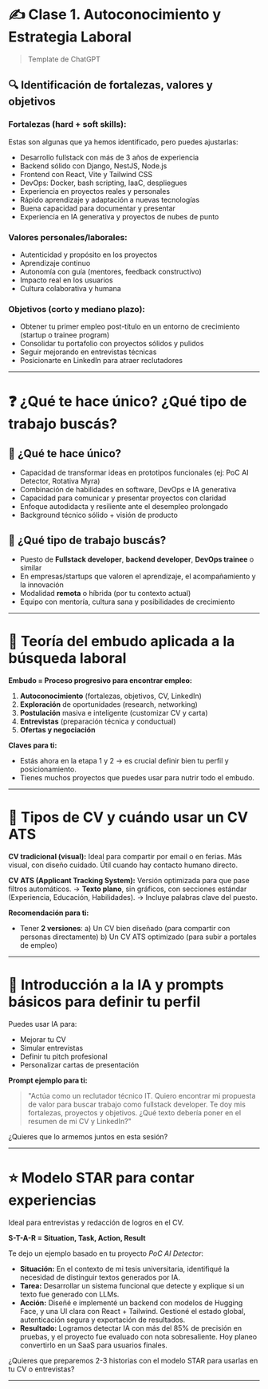 # ✍️ Clase 1. Autoconocimiento y Estrategia Laboral

> Template de ChatGPT

## 🔍 **Identificación de fortalezas, valores y objetivos**

### **Fortalezas (hard + soft skills):**
Estas son algunas que ya hemos identificado, pero puedes ajustarlas:

* Desarrollo fullstack con más de 3 años de experiencia
* Backend sólido con Django, NestJS, Node.js
* Frontend con React, Vite y Tailwind CSS
* DevOps: Docker, bash scripting, IaaC, despliegues
* Experiencia en proyectos reales y personales
* Rápido aprendizaje y adaptación a nuevas tecnologías
* Buena capacidad para documentar y presentar
* Experiencia en IA generativa y proyectos de nubes de punto

### **Valores personales/laborales:**

* Autenticidad y propósito en los proyectos
* Aprendizaje continuo
* Autonomía con guía (mentores, feedback constructivo)
* Impacto real en los usuarios
* Cultura colaborativa y humana

### **Objetivos (corto y mediano plazo):**

* Obtener tu primer empleo post-título en un entorno de crecimiento (startup o trainee program)
* Consolidar tu portafolio con proyectos sólidos y pulidos
* Seguir mejorando en entrevistas técnicas
* Posicionarte en LinkedIn para atraer reclutadores

---

# ❓ ¿Qué te hace único? ¿Qué tipo de trabajo buscás?

## 🌟 ¿Qué te hace único?

* Capacidad de transformar ideas en prototipos funcionales (ej: PoC AI Detector, Rotativa Myra)
* Combinación de habilidades en software, DevOps e IA generativa
* Capacidad para comunicar y presentar proyectos con claridad
* Enfoque autodidacta y resiliente ante el desempleo prolongado
* Background técnico sólido + visión de producto

## 🎯 ¿Qué tipo de trabajo buscás?

* Puesto de **Fullstack developer**, **backend developer**, **DevOps trainee** o similar
* En empresas/startups que valoren el aprendizaje, el acompañamiento y la innovación
* Modalidad **remota** o híbrida (por tu contexto actual)
* Equipo con mentoría, cultura sana y posibilidades de crecimiento

---

# 🧠 Teoría del embudo aplicada a la búsqueda laboral

**Embudo = Proceso progresivo para encontrar empleo:**

1. **Autoconocimiento** (fortalezas, objetivos, CV, LinkedIn)
2. **Exploración** de oportunidades (research, networking)
3. **Postulación** masiva e inteligente (customizar CV y carta)
4. **Entrevistas** (preparación técnica y conductual)
5. **Ofertas y negociación**

**Claves para ti:**

* Estás ahora en la etapa 1 y 2 → es crucial definir bien tu perfil y posicionamiento.
* Tienes muchos proyectos que puedes usar para nutrir todo el embudo.

---

# 📄 Tipos de CV y cuándo usar un CV ATS

**CV tradicional (visual):**
Ideal para compartir por email o en ferias. Más visual, con diseño cuidado. Útil cuando hay contacto humano directo.

**CV ATS (Applicant Tracking System):**
Versión optimizada para que pase filtros automáticos.
→ **Texto plano**, sin gráficos, con secciones estándar (Experiencia, Educación, Habilidades).
→ Incluye palabras clave del puesto.

**Recomendación para ti:**

* Tener **2 versiones**:
  a) Un CV bien diseñado (para compartir con personas directamente)
  b) Un CV ATS optimizado (para subir a portales de empleo)

---

# 🤖 Introducción a la IA y prompts básicos para definir tu perfil

Puedes usar IA para:

* Mejorar tu CV
* Simular entrevistas
* Definir tu pitch profesional
* Personalizar cartas de presentación

**Prompt ejemplo para ti:**

> "Actúa como un reclutador técnico IT. Quiero encontrar mi propuesta de valor para buscar trabajo como fullstack developer. Te doy mis fortalezas, proyectos y objetivos. ¿Qué texto debería poner en el resumen de mi CV y LinkedIn?"

¿Quieres que lo armemos juntos en esta sesión?

---

# ⭐ Modelo STAR para contar experiencias

Ideal para entrevistas y redacción de logros en el CV.

**S-T-A-R = Situation, Task, Action, Result**

Te dejo un ejemplo basado en tu proyecto *PoC AI Detector*:

* **Situación:** En el contexto de mi tesis universitaria, identifiqué la necesidad de distinguir textos generados por IA.
* **Tarea:** Desarrollar un sistema funcional que detecte y explique si un texto fue generado con LLMs.
* **Acción:** Diseñé e implementé un backend con modelos de Hugging Face, y una UI clara con React + Tailwind. Gestioné el estado global, autenticación segura y exportación de resultados.
* **Resultado:** Logramos detectar IA con más del 85% de precisión en pruebas, y el proyecto fue evaluado con nota sobresaliente. Hoy planeo convertirlo en un SaaS para usuarios finales.

¿Quieres que preparemos 2-3 historias con el modelo STAR para usarlas en tu CV o entrevistas?

---


